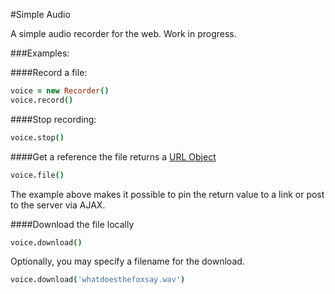#Simple Audio

A simple audio recorder for the web. Work in progress.

###Examples:

####Record a file:

```coffeescript
voice = new Recorder()
voice.record()
```

####Stop recording:

```coffeescript
voice.stop()
```

####Get a reference the file
returns a [URL Object](https://developer.mozilla.org/en-US/docs/Web/API/window.URL)

```coffeescript
voice.file()
```
The example above makes it possible to pin the return value to a link or post to the server via AJAX.

####Download the file locally

```coffeescript
voice.download()
```

Optionally, you may specify a filename for the download.

```coffeescript
voice.download('whatdoesthefoxsay.wav')
```
